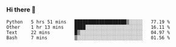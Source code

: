 ### Hi there 👋

<!--START_SECTION:waka-->
```text
Python   5 hrs 51 mins   ███████████████████▒░░░░░   77.19 % 
Other    1 hr 13 mins    ████░░░░░░░░░░░░░░░░░░░░░   16.11 % 
Text     22 mins         █▒░░░░░░░░░░░░░░░░░░░░░░░   04.97 % 
Bash     7 mins          ▒░░░░░░░░░░░░░░░░░░░░░░░░   01.56 % 
```
<!--END_SECTION:waka-->


<!--
**AnkelMauCastillo/AnkelMauCastillo** is a ✨ _special_ ✨ repository because its `README.md` (this file) appears on your GitHub profile.

Here are some ideas to get you started:

- 🔭 I’m currently working on ...
- 🌱 I’m currently learning ...
- 👯 I’m looking to collaborate on ...
- 🤔 I’m looking for help with ...
- 💬 Ask me about ...
- 📫 How to reach me: ...
- 😄 Pronouns: ...
- ⚡ Fun fact: ...
-->
